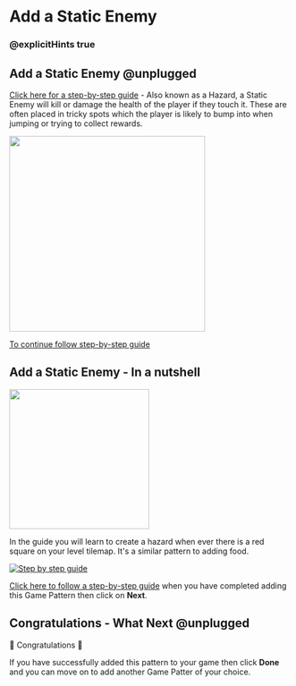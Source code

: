 # Add a Static Enemy

### @explicitHints true

## Add a Static Enemy @unplugged

[Click here for a step-by-step guide](https://mickfuzz.github.io/makecode-platformer-101/addStaticEnemy) - Also known as a Hazard, a Static Enemy will kill or damage the health of the player if they touch it. These are often placed in tricky spots which the player is likely to bump into when jumping or trying to collect rewards.

<img src="https://raw.githubusercontent.com/mickfuzz/makecode-platformer-101/master/images/patterns/gameMechanics_staticenemies.jpg" width=350>

[To continue follow step-by-step guide](https://mickfuzz.github.io/makecode-platformer-101/addStaticEnemy)

## Add a Static Enemy - In a nutshell

<img src="https://raw.githubusercontent.com/mickfuzz/makecode-platformer-101/master/images/addStaticEnemy2.png" width=250>

In the guide you will learn to create a hazard when ever there is a red square on your level tilemap. It's a similar pattern to adding food.   

[![Step by step guide](https://raw.githubusercontent.com/mickfuzz/makecode-platformer-101/master/images/patterns/gameMechanics_staticenemies.jpg)](https://mickfuzz.github.io/makecode-platformer-101/addStaticEnemy)

[Click here to follow a step-by-step guide](https://mickfuzz.github.io/makecode-platformer-101/addStaticEnemy) when you have completed adding this Game Pattern then click on **Next**.

## Congratulations - What Next @unplugged

🎈 Congratulations 🎈

If you have successfully added this pattern to your game then click **Done** and you can move on to add another Game Patter of your choice.
